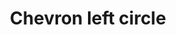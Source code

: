 ---
title: Chevron left circle
tags: ["chevron", "left", "circle", "direction", "pointer"]
icon: chevron-left-circle
svg: '<svg xmlns="http://www.w3.org/2000/svg" width="24" height="24" fill="none" viewBox="0 0 24 24" stroke-width="1.5" stroke-linecap="round" stroke-linejoin="round" stroke="currentColor"><path d="M13.25 15.5 9.75 12l3.5-3.5"/><circle cx="12" cy="12" r="9"/></svg>'
---